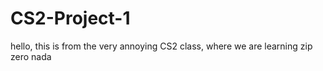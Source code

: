 # CS2-Project-1

hello, this is from the very annoying CS2 class, where we are learning zip zero nada
